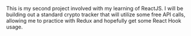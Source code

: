 This is my second project involved with my learning of ReactJS. I will be building out a standard crypto tracker that will utilize some free API calls, allowing me to practice with Redux and hopefully get some React Hook usage.

